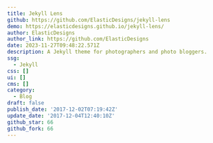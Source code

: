 ```yaml
---
title: Jekyll Lens
github: https://github.com/ElasticDesigns/jekyll-lens
demo: https://elasticdesigns.github.io/jekyll-lens/
author: ElasticDesigns
author_link: https://github.com/ElasticDesigns
date: 2023-11-27T09:48:22.571Z
description: A Jekyll theme for photographers and photo bloggers.
ssg:
  - Jekyll
css: []
ui: []
cms: []
category:
  - Blog
draft: false
publish_date: '2017-12-02T07:19:42Z'
update_date: '2017-12-04T12:40:10Z'
github_star: 66
github_fork: 66
---
```

